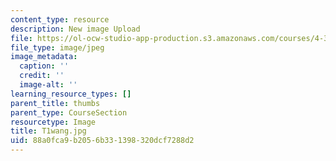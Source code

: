 ```yaml
---
content_type: resource
description: New image Upload
file: https://ol-ocw-studio-app-production.s3.amazonaws.com/courses/4-301-introduction-to-the-visual-arts-spring-2007/88a0fca9b2056b331398320dcf7288d2_T1wang.jpg
file_type: image/jpeg
image_metadata:
  caption: ''
  credit: ''
  image-alt: ''
learning_resource_types: []
parent_title: thumbs
parent_type: CourseSection
resourcetype: Image
title: T1wang.jpg
uid: 88a0fca9-b205-6b33-1398-320dcf7288d2
---
```

